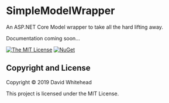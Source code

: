 # SimpleModelWrapper
An ASP.NET Core Model wrapper to take all the hard lifting away.

Documentation coming soon...

[![The MIT License](https://img.shields.io/badge/license-MIT-orange.svg?style=flat-square&maxAge=3600)](https://raw.githubusercontent.com/lilpug/SimpleModelWrapper/master/LICENSE)
[![NuGet](https://img.shields.io/nuget/v/SimpleModelWrapper.svg?maxAge=3600)](https://www.nuget.org/packages/SimpleModelWrapper/)

## Copyright and License
Copyright &copy; 2019 David Whitehead

This project is licensed under the MIT License.
